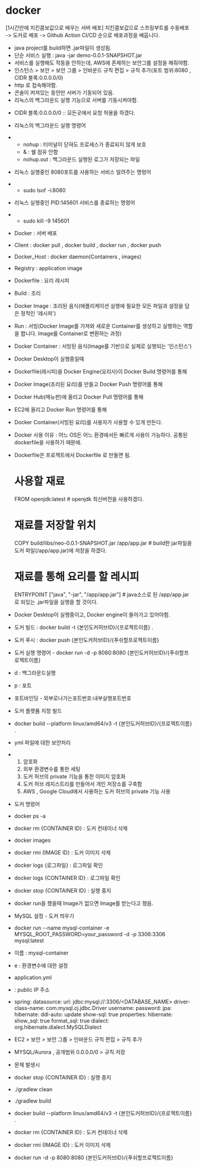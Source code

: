 # docker
[1시간만에 치킨콤보값으로 배우는 서버 배포] 치킨콤보값으로 스프링부트를 수동배포 -> 도커로 배포 -> Github Action CI/CD 순으로 배포과정을 배웁니다.




- java project를 build하면 .jar파일이 생성됨.
- 단순 서비스 실행 : java -jar demo-0.0.1-SNAPSHOT.jar
- 서비스를 실행해도 작동을 안하는데, AWS에 존재하는 보안그룹 설정을 해줘야함.
- 인스턴스 > 보안 > 보안 그룹 > 인바운드 규칙 편집 > 규칙 추가(포트 범위:8080 , CIDR 블록:0.0.0.0/0)
- http 로 접속해야함.
- 콘솔이 켜져있는 동안만 서버가 기동되어 있음.
- 리눅스의 백그라운드 실행 기능으로 서버를 기동시켜야함.



  
* CIDR 블록:0.0.0.0/0 :: 모든곳에서 요청 허용을 하겠다.
* 리눅스의 백그라운드 실행 명령어
*  - nohup : 터미널이 닫혀도 프로세스가 종료되지 않게 보호
   - & : 쉘 점유 안함
   - nohup.out : 백그라운드 실행된 로그가 저장되는 파일
* 리눅스 실행중인 8080포트를 사용하는 서비스 알려주는 명령어
*  - sudo lsof -i:8080
* 리눅스 실행중인 PID:145601 서비스를 종료하는 명령어
*  - sudo kill -9 145601


* Docker : 서버 배포
* Client : docker pull , docker build , docker run , docker push
* Docker_Host : docker daemon(Containers , images)
* Registry : application image

* Dockerfile : 요리 레시피
* Build : 조리
* Docker Image : 조리된 음식(애플리케이션 실행에 필요한 모든 파일과 설정을 담은 정적인 '레시피')
* Run : 서빙(Docker Image를 가져와 새로운 Container를 생성하고 실행하는 역할을 합니다. Image를 Container로 변환하는 과정)
* Docker Container : 서빙된 음식(Image를 기반으로 실제로 실행되는 '인스턴스')

* Docker Desktop이 실행중일때
* Dockerfile(레시피)을 Docker Engine(요리사)이 Docker Build 명령어를 통해
* Docker Image(조리된 요리)를 만들고 Docker Push 명령어를 통해
* Docker Hub(메뉴판)에 올리고 Docker Pull 명령어를 통해
* EC2에 올리고 Docker Run 명령어를 통해
* Docker Container(서빙된 요리)를 사용자가 사용할 수 있게 만든다.

* Docker 사용 이유 : 어느 OS든 어느 환경에서든 빠르게 사용이 가능하다. 공통된 dockerfile을 사용하기 때문에.

* Dockerfile은 프로젝트에서 Dockerfile 로 만들면 됨.
  # 사용할 재료
  FROM openjdk:latest  # openjdk 최신버전을 사용하겠다.
  
  # 재료를 저장할 위치
  COPY build/libs/neo-0.0.1-SNAPSHOT.jar /app/app.jar  # build한 jar파일을 도커 파일(/app/app.jar)에 저장을 하겠다.
  
  # 재료를 통해 요리를 할 레시피
  ENTRYPOINT ["java", "-jar", "/app/app.jar"]  # java소스로 된 /app/app.jar로 되있는 .jar파일을 실행을 할 것이다.

* Docker Desktop이 실행중이고, Docker engine이 돌아가고 있어야함.
* 도커 빌드 : docker build -t {본인도커허브ID}/{프로젝트이름} .
* 도커 푸시 : docker push {본인도커허브ID}/{푸쉬할프로젝트이름}

* 도커 실행 명령어 - docker run -d -p 8080:8080 {본인도커허브ID}/{푸쉬할프로젝트이름}
* d : 백그라운드실행
* p : 포트
* 포트바인딩 - 외부로나가는포트번호:내부실행포트번호

* 도커 플랫폼 지정 빌드
* docker build --platform linux/amd64/v3 -t {본인도커허브ID}/{프로젝트이름} .

* yml 파일에 대한 보안처리
* 1. 암호화
  2. 외부 환경변수를 통한 세팅
  3. 도커 허브의 private 기능을 통한 이미지 암호화
  4. 도커 허브 레지스트리를 만들어서 개인 저장소를 구축함
  5. AWS , Google Cloud에서 사용하는 도커 허브의 private 기능 사용
 

* 도커 명령어
* docker ps -a
* docker rm {CONTAINER ID} : 도커 컨테이너 삭제
* docker images
* docker rmi {IMAGE ID} : 도커 이미지 삭제
* docker logs {로그파일} : 로그파일 확인
* docker logs {CONTAINER ID} : 로그파일 확인
* docker stop {CONTAINER ID} : 실행 중지

* docker run을 했을때 Image가 없으면 Image를 받는다고 했음.

* MySQL 설정 - 도커 띄우기 
* docker run --name mysql-container -e MYSQL_ROOT_PASSWORD=your_password -d -p 3306:3306 mysql:latest
* 이름 : mysql-container
* e : 환경변수에 대한 설정

* application.yml
* <HOST> : public IP 주소 
* spring:
  datasource:
    url: jdbc:mysql://<HOST>:3306/<DATABASE_NAME>
    driver-class-name: com.mysql.cj.jdbc.Driver
    username: <USERNAME>
    password: <PASSWORD>
  jpa:
    hibernate:
      ddl-auto: update
    show-sql: true
    properties:
      hibernate:
        show_sql: true
        format_sql: true
        dialect: org.hibernate.dialect.MySQLDialect

* EC2 > 보안 > 보안 그룹 > 인바운드 규칙 편집 > 규칙 추가
* MYSQL/Aurora , 공개범위 0.0.0.0/0 > 규칙 저장

* 문제 발생시
* docker stop {CONTAINER ID} : 실행 중지
* ./gradlew clean
* ./gradlew build
* docker build --platform linux/amd64/v3 -t {본인도커허브ID}/{프로젝트이름} .
* docker rm {CONTAINER ID} : 도커 컨테이너 삭제
* docker rmi {IMAGE ID} : 도커 이미지 삭제
* docker run -d -p 8080:8080 {본인도커허브ID}/{푸쉬할프로젝트이름}
